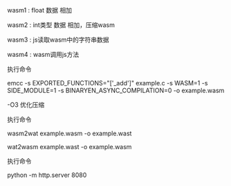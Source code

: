 

wasm1 : float 数据 相加

wasm2 : int类型 数据 相加，压缩wasm

wasm3 : js读取wasm中的字符串数据

wasm4 : wasm调用js方法


执行命令

emcc -s EXPORTED_FUNCTIONS="['_add']" example.c -s WASM=1 -s SIDE_MODULE=1 -s BINARYEN_ASYNC_COMPILATION=0 -o example.wasm

-O3  优化压缩

执行命令

wasm2wat example.wasm -o example.wast

wat2wasm example.wast -o example.wasm


执行命令

python -m http.server  8080
